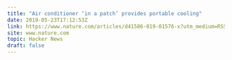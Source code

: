 ```yaml
---
title: "Air conditioner ‘in a patch’ provides portable cooling"
date: 2019-05-23T17:12:53Z
link: https://www.nature.com/articles/d41586-019-01576-x?utm_medium=RSS&utm_source=hune
site: www.nature.com
topic: Hacker News
draft: false
---
```

